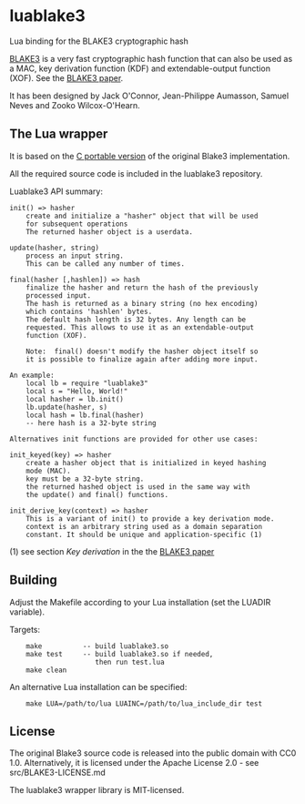 # luablake3
Lua binding for the BLAKE3 cryptographic hash

[BLAKE3](https://blake3.io) is a very fast cryptographic hash function that can also be used as a MAC, key derivation function (KDF) and extendable-output function (XOF). See the [BLAKE3
paper](https://github.com/BLAKE3-team/BLAKE3-specs/blob/master/blake3.pdf). 

It has been designed by Jack O'Connor, Jean-Philippe Aumasson, Samuel Neves and Zooko Wilcox-O'Hearn.


## The Lua wrapper

It is based on the [C portable version](https://github.com/BLAKE3-team/BLAKE3/tree/master/c) of the original Blake3 implementation. 

All the required source code is included in the luablake3 repository.

Luablake3 API summary:

```
init() => hasher
	create and initialize a "hasher" object that will be used
	for subsequent operations
	The returned hasher object is a userdata.

update(hasher, string)
	process an input string. 
	This can be called any number of times.

final(hasher [,hashlen]) => hash
	finalize the hasher and return the hash of the previously
	processed input.
	The hash is returned as a binary string (no hex encoding)
	which contains 'hashlen' bytes.
	The default hash length is 32 bytes. Any length can be 
	requested. This allows to use it as an extendable-output 
	function (XOF).
	
	Note:  final() doesn't modify the hasher object itself so
	it is possible to finalize again after adding more input.

An example:
	local lb = require "luablake3"
	local s = "Hello, World!"
	local hasher = lb.init()
	lb.update(hasher, s)
	local hash = lb.final(hasher)
	-- here hash is a 32-byte string

Alternatives init functions are provided for other use cases:

init_keyed(key) => hasher
	create a hasher object that is initialized in keyed hashing
	mode (MAC).
	key must be a 32-byte string.
	the returned hashed object is used in the same way with
	the update() and final() functions.

init_derive_key(context) => hasher
	This is a variant of init() to provide a key derivation mode.
	context is an arbitrary string used as a domain separation 
	constant. It should be unique and application-specific (1)

```

(1) see section *Key derivation* in the the [BLAKE3 paper](https://github.com/BLAKE3-team/BLAKE3-specs/blob/master/blake3.pdf)

## Building 

Adjust the Makefile according to your Lua installation (set the LUADIR variable). 

Targets:
```
	make          -- build luablake3.so
	make test     -- build luablake3.so if needed, 
	                 then run test.lua
	make clean
```

An alternative Lua installation can be specified:
```
	make LUA=/path/to/lua LUAINC=/path/to/lua_include_dir test
```

## License

The original Blake3 source code is released into the public domain with CC0 1.0. Alternatively, it is licensed under the Apache License 2.0 - see src/BLAKE3-LICENSE.md

The luablake3 wrapper library is MIT-licensed.

